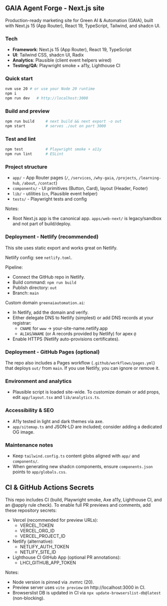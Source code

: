 ## GAIA Agent Forge - Next.js site

Production-ready marketing site for Green AI & Automation (GAIA), built with Next.js 15 (App Router), React 19, TypeScript, Tailwind, and shadcn UI.

### Tech
- **Framework**: Next.js 15 (App Router), React 19, TypeScript
- **UI**: Tailwind CSS, shadcn UI, Radix
- **Analytics**: Plausible (client event helpers wired)
- **Testing/QA**: Playwright smoke + a11y, Lighthouse CI

### Quick start
```bash
nvm use 20 # or use your Node 20 runtime
npm i
npm run dev   # http://localhost:3000
```

### Build and preview
```bash
npm run build     # next build && next export -o out
npm start         # serves ./out on port 3000
```

### Test and lint
```bash
npm test          # Playwright smoke + a11y
npm run lint      # ESLint
```

### Project structure
- `app/` - App Router pages (`/`, `/services`, `/why-gaia`, `/projects`, `/learning-hub`, `/about`, `/contact`)
- `components/` - UI primitives (Button, Card), layout (Header, Footer)
- `lib/` - utilities (`cn`, Plausible event helper)
- `tests/` - Playwright tests and config

Notes:
- Root Next.js app is the canonical app. `apps/web-next/` is legacy/sandbox and not part of build/deploy.

### Deployment - Netlify (recommended)
This site uses static export and works great on Netlify.

Netlify config: see `netlify.toml`.

Pipeline:
- Connect the GitHub repo in Netlify.
- Build command: `npm run build`
- Publish directory: `out`
- Branch: `main`

Custom domain `greenaiautomation.ai`:
- In Netlify, add the domain and verify.
- Either delegate DNS to Netlify (simplest) or add DNS records at your registrar:
  - `CNAME` for `www` → your-site-name.netlify.app
  - `ALIAS`/`ANAME` (or A records provided by Netlify) for apex `@`
- Enable HTTPS (Netlify auto-provisions certificates).

### Deployment - GitHub Pages (optional)
The repo also includes a Pages workflow (`.github/workflows/pages.yml`) that deploys `out/` from `main`.
If you use Netlify, you can ignore or remove it.

### Environment and analytics
- Plausible script is loaded site-wide. To customize domain or add props, edit `app/layout.tsx` and `lib/analytics.ts`.

### Accessibility & SEO
- A11y tested in light and dark themes via axe.
- `app/sitemap.ts` and JSON-LD are included; consider adding a dedicated OG image.

### Maintenance notes
- Keep `tailwind.config.ts` content globs aligned with `app/` and `components/`.
- When generating new shadcn components, ensure `components.json` points to `app/globals.css`.


## CI & GitHub Actions Secrets

This repo includes CI (build, Playwright smoke, Axe a11y, Lighthouse CI, and an @apply rule check). To enable full PR previews and comments, add these repository secrets:

- Vercel (recommended for preview URLs):
  - VERCEL_TOKEN
  - VERCEL_ORG_ID
  - VERCEL_PROJECT_ID
- Netlify (alternative):
  - NETLIFY_AUTH_TOKEN
  - NETLIFY_SITE_ID
- Lighthouse CI GitHub App (optional PR annotations):
  - LHCI_GITHUB_APP_TOKEN

Notes:
- Node version is pinned via .nvmrc (20).
- Preview server uses `vite preview` on http://localhost:3000 in CI.
- Browserslist DB is updated in CI via `npx update-browserslist-db@latest` (non-blocking).

